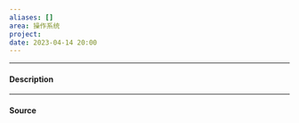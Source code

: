 ```yaml
---
aliases: []
area: 操作系统
project: 
date: 2023-04-14 20:00
---
```

---
#### Description

---
#### Source
